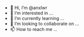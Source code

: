 - 👋 Hi, I’m @anxlwr
- 👀 I’m interested in ...
- 🌱 I’m currently learning ...
- 💞️ I’m looking to collaborate on ...
- 📫 How to reach me ...

<!---
anxlwr/anxlwr is a ✨ special ✨ repository because its `README.md` (this file) appears on your GitHub profile.
You can click the Preview link to take a look at your changes.

